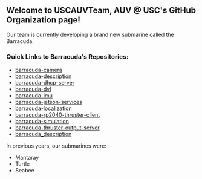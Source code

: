 ## Welcome to USCAUVTeam, AUV @ USC's GitHub Organization page!

Our team is currently developing a brand new submarine called the Barracuda.

### Quick Links to Barracuda's Repositories:
- [barracuda-camera](https://github.com/usc-robosub/barracuda-camera)
- [barracuda-description](https://github.com/usc-robosub/barracuda-description)
- [barracuda-dhcp-server](https://github.com/usc-robosub/barracuda-dhcp-server)
- [barracuda-dvl](https://github.com/usc-robosub/barracuda-dvl)
- [barracuda-imu](https://github.com/usc-robosub/barracuda-imu)
- [barracuda-jetson-services](https://github.com/usc-robosub/barracuda-jetson-services)
- [barracuda-localization](https://github.com/usc-robosub/barracuda-localization)
- [barracuda-rp2040-thruster-client](https://github.com/usc-robosub/barracuda-rp2040-thruster-client)
- [barracuda-simulation](https://github.com/usc-robosub/barracuda-simulation)
- [barracuda-thruster-output-server](https://github.com/usc-robosub/barracuda-thruster-output-server)
- [barracuda_description](https://github.com/usc-robosub/barracuda_description)

In previous years, our submarines were:
- Mantaray
- Turtle
- Seabee

